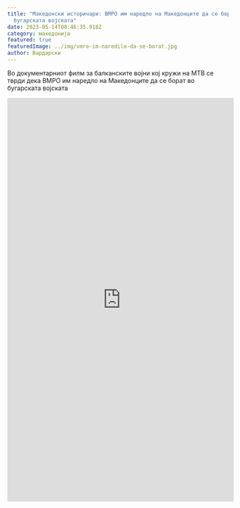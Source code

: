 ```yaml
---
title: "Македонски историчари: ВМРО им наредло на Македонците да се борат во
  бугарската војската"
date: 2023-05-14T00:46:35.918Z
category: македонија
featured: true
featuredImage: ../img/vmro-im-naredilo-da-se-borat.jpg
author: Вардарски
---
```

Во документарниот филм за балканските војни кој кружи на МТВ се тврди дека ВМРО им наредло на Македонците да се борат во бугарската војската

<iframe width="516" height="918" src="https://www.youtube.com/embed/UJ-uBvisLkU" title="Македонски историчари: ВМОРО им наредло на Македонците да се борат во бугарската војската" frameborder="0" allow="accelerometer; autoplay; clipboard-write; encrypted-media; gyroscope; picture-in-picture; web-share" allowfullscreen></iframe>